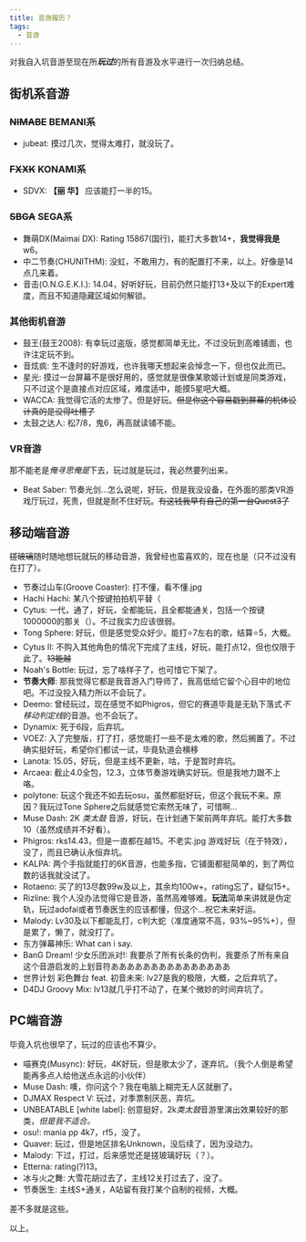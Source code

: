 ```yaml
---
title: 音游履历？
tags: 
  - 音游
---
```


对我自入坑音游至现在所***玩过***的所有音游及水平进行一次归纳总结。

## 街机系音游
### ~~NIMABE~~ BEMANI系
- jubeat: 摸过几次，觉得太难打，就没玩了。

### ~~FXXK~~ KONAMI系
- SDVX: __【丽 华】__   应该能打一半的15。

### ~~SBGA~~ SEGA系
- 舞萌DX(Maimai DX): Rating 15867(国行)，能打大多数14+，**我觉得我是**w6。
- 中二节奏(CHUNITHM): 没虹，不敢用力，有的配置打不来，以上。好像是14点几来着。
- 音击(O.N.G.E.K.I.): 14.04，好听好玩，目前仍然只能打13+及以下的Expert难度，而且不知道隐藏区域如何解锁。

### 其他街机音游
- 鼓王(鼓王2008): 有幸玩过盗版，感觉都简单无比，不过没玩到高难铺面，也许注定玩不到。
- 音炫疯: 生不逢时的好游戏，也许我哪天想起来会悼念一下，但也仅此而已。
- 星光: 摸过一台屏幕不是很好用的，感觉就是很像某歌姬计划或是同类游戏，只不过这个是直接点对应区域，难度适中，能摸5星吧大概。
- WACCA: 我觉得它活的太惨了。但是好玩。~~但是你这个容易戳到屏幕的机体设计真的是没得吐槽了~~
- 太鼓之达人: 松7/8，鬼6，再高就读铺不能。

### VR音游
那不能老是*俺寻思俺是*下去，玩过就是玩过，我必然要列出来。

- Beat Saber: 节奏光剑...怎么说呢，好玩，但是我没设备，在外面的那类VR游戏厅玩过，死贵，但就是耐不住好玩。~~有这钱我早有自己的第一台Quest3了~~
  
## 移动端音游
~~搓玻璃~~随时随地想玩就玩的移动音游，我曾经也蛮喜欢的，现在也是（只不过没有在打了）。

- 节奏过山车(Groove Coaster): 打不懂，看不懂.jpg
- Hachi Hachi: 某八个按键拍拍机平替（
- Cytus: 一代，通了，好玩，全都能玩，且全都能通关，包括一个按键1000000的那关（）。不过我实力应该很弱。
- Tong Sphere: 好玩，但是感觉受众好少。能打⭐7左右的歌，结算⭐5，大概。
- Cytus II: 不购入其他角色的情况下完成了主线，好玩，能打点12，但也仅限于此了。~~13能越~~
- Noah's Bottle: 玩过，忘了啥样子了，也可惜它下架了。
- **节奏大师**: 那我觉得它都是我音游入门导师了，我高低给它留个心目中的地位吧。不过没投入精力所以不会玩了。
- Deemo: 曾经玩过，现在感觉不如Phigros，但它的赛道毕竟是无轨下落式*不移动判定线*的音游。也不会玩了。
- Dynamix: 死于6段，后弃坑。
- VOEZ: 入了完整版，打了打，感觉能打一些不是太难的歌，然后搁置了。不过确实挺好玩，希望你们都试一试，毕竟轨道会横移
- Lanota: 15.05，好玩，但是主线不更新，咕，于是暂时弃坑。
- Arcaea: 截止4.0全包，12.3，立体节奏游戏确实好玩。但是我地力跟不上咯。
- polytone: 玩这个我还不如去玩osu，虽然都挺好玩，但这个我玩不来。原因？我玩过Tone Sphere之后就感觉它索然无味了，可惜啊...
- Muse Dash: 2K *类太鼓* 音游，好玩，在计划通下架前两年弃坑。能打大多数10（虽然成绩并不好看）。
- Phigros: rks14.43，但是一直都在越15。不老实.jpg 游戏好玩（在于特效），没了，而且已确认永恒弃坑。
- KALPA: 两个手指就能打的6K音游，也能多指，它铺面都挺简单的，到了两位数的话我就没试了。
- Rotaeno: 买了的13尽数99w及以上，其余均100w+。rating忘了，疑似15+。
- Rizline: 我个人没办法觉得它是音游，虽然高难够难。**玩法**简单来讲就是伪定轨，玩过adofai或者节奏医生的应该都懂，但这个...祝它未来好运。
- Malody: Lv30及以下都能乱打，c判大蛇（准度通常不高，93%~95%+），但是累了，懒了，就没打了。
- 东方弹幕神乐: What can i say.
- BanG Dream! 少女乐团派对!: 我要杀了所有长条的伪判，我要杀了所有来自这个音游启发的上划音符あああああああああああああああ
- 世界计划 彩色舞台 feat. 初音未来: lv27是我的极限，大概，之后弃坑了。
- D4DJ Groovy Mix: lv13就几乎打不动了，在某个微妙的时间弃坑了。

## PC端音游
毕竟入坑也很早了，玩过的应该也不算少。

- 喵赛克(Musync): 好玩，4K好玩，但是歌太少了，遂弃坑。（我个人倒是希望能再多点人给他送点永远的小伙伴）
- Muse Dash: 噢，你问这个？我在电脑上糊完无人区就删了。
- DJMAX Respect V: 玩过，对季票制厌恶，弃坑。
- UNBEATABLE [white label]: 创意挺好，2k*类太鼓*音游里演出效果较好的那类，*但是我不适合。*
- osu!: mania pp 4k7，rf5，没了。
- Quaver: 玩过，但是地区排名Unknown，没后续了，因为没动力。
- Malody: 下过，打过，后来感觉还是搓玻璃好玩（？）。
- Etterna: rating(?)13。
- 冰与火之舞: 大雪花胡过去了，主线12关打过去了，没了。
- 节奏医生: 主线S+通关，A站留有我打某个自制的视频，大概。

差不多就是这些。

以上。